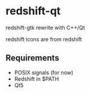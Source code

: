 # redshift-qt
redshift-gtk rewrite with C++/Qt

redshift icons are from redshift

## Requirements

* POSIX signals (for now)
* Redshift in $PATH
* Qt5

